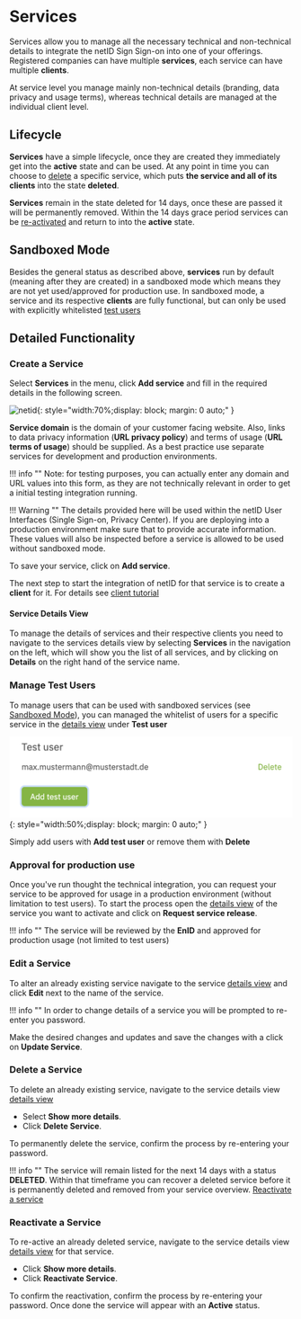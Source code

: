 # Services

Services allow you to manage all the necessary technical and non-technical details to integrate the netID Sign Sign-on into one of your offerings. Registered companies can have multiple **services**, each service can have multiple **clients**.

At service level you manage mainly non-technical details (branding, data privacy and usage terms), whereas technical details are managed at the individual client level.

## Lifecycle

**Services** have a simple lifecycle, once they are created they immediately get into the **active** state and can be used. At any point in time you can choose to [delete](#delete-a-service) a specific service, which puts **the service and all of its clients** into the state **deleted**.

**Services** remain in the state deleted for 14 days, once these are passed it will be permanently removed. Within the 14 days grace period services can be [re-activated](#reactivate-a-service) and return to into the **active** state.

## Sandboxed Mode

Besides the general status as described above, **services** run by default (meaning after they are created) in a sandboxed mode which means they are not yet used/approved for production use. In sandboxed mode, a service and its respective **clients** are fully functional, but can only be used with explicitly whitelisted [test users](#manage-test-users)

## Detailed Functionality

### Create a Service

Select **Services** in the menu, click **Add service** and fill in the required details in the following screen.

![netid](../../images/devportal/netid_dev_portal_add_service.png){: style="width:70%;display: block; margin: 0 auto;" }

**Service domain** is the domain of your customer facing website. Also, links to data privacy information (**URL privacy policy**) and terms of usage (**URL terms of usage**) should be supplied. As a best practice use separate services for development and production environments.

!!! info ""
    Note: for testing purposes, you can actually enter any domain and URL values into this form, as they are not technically relevant in order to get a initial testing integration running.

!!! Warning ""
    The details provided here will be used within the netID User Interfaces (Single Sign-on, Privacy Center). If you are deploying into a production environment make sure that to provide accurate information. These values will also be inspected before a service is allowed to be used without sandboxed mode.

To save your service, click on **Add service**.

The next step to start the integration of netID for that service is to create a **client** for it. For details see [client tutorial](clients.md)

#### Service Details View

To manage the details of services and their respective clients you need to navigate to the services details view by selecting **Services** in the navigation on the left, which will show you the list of all services, and by clicking on **Details** on the right hand of the service name.

### Manage Test Users

To manage users that can be used with sandboxed services (see [Sandboxed Mode](#sandboxed-mode)), you can managed the whitelist of users for a specific service in the [details view](#service-details-view) under **Test user**

![Test User Management](../../images/devportal/netid_dev_portal_testusers.png){: style="width:50%;display: block; margin: 0 auto;" }

Simply add users with **Add test user** or remove them with **Delete**

### Approval for production use

Once you've run thought the technical integration, you can request your service to be approved for usage in a production environment (without limitation to test users). To start the process open the [details view](#service-details-view) of the service you want to activate and click on **Request service release**.

!!! info ""
    The service will be reviewed by the **EnID** and approved for production usage (not limited to test users)

### Edit a Service

To alter an already existing service navigate to the service [details view](#service-details-view) and click **Edit** next to the name of the service.

!!! info ""
    In order to change details of a service you will be prompted to re-enter you password.

Make the desired changes and updates and save the changes with a click on **Update Service**.

### Delete a Service

To delete an already existing service, navigate to the service details view [details view](#service-details-view)

- Select **Show more details**.
- Click **Delete Service**.
  
To permanently delete the service, confirm the process by re-entering your password.

!!! info ""
    The service will remain listed for the next 14 days with a status **DELETED**. Within that timeframe you can recover a deleted service before it is permanently deleted and removed from your service overview. [Reactivate a service](#reactivate-a-service)  

### Reactivate a Service

To re-active an already deleted service, navigate to the service details view [details view](#service-details-view) for that service.

- Click **Show more details**.
- Click **Reactivate Service**.

To confirm the reactivation, confirm the process by re-entering your password. Once done the service will appear with an **Active** status.

